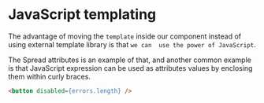 # JavaScript templating
The advantage of moving the `template` inside our component instead of using external template library is that `we can 
use the power of JavaScript`.

The Spread attributes is an example of that, and another common example is that JavaScript expression can be used as 
attributes values by enclosing them within curly braces.

```html
<button disabled={errors.length} />
```

